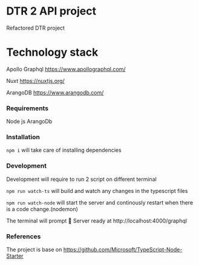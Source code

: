 # DTR 2 API project
  Refactored DTR project

# Technology stack
  Apollo Graphql https://www.apollographql.com/

  Nuxt https://nuxtjs.org/
  
  ArangoDB https://www.arangodb.com/

### Requirements
Node js
ArangoDb

### Installation
`npm i` will take care of installing dependencies

### Development
Development will require to run 2 script on different terminal

`npm run watch-ts` will build and watch any changes in the typescript files

`npm run watch-node` will start the server and continously restart when there is a code change.(nodemon)

The terminal will prompt 🚀 Server ready at http://localhost:4000/graphql

### References
The project is base on https://github.com/Microsoft/TypeScript-Node-Starter